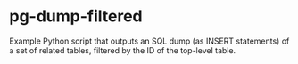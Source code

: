 # pg-dump-filtered
Example Python script that outputs an SQL dump (as INSERT statements) of a set of related tables, filtered by the ID of the top-level table.
